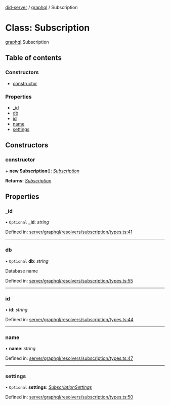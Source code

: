 [did-server](../README.md) / [graphql](../modules/graphql.md) / Subscription

# Class: Subscription

[graphql](../modules/graphql.md).Subscription

## Table of contents

### Constructors

- [constructor](graphql.subscription.md#constructor)

### Properties

- [\_id](graphql.subscription.md#_id)
- [db](graphql.subscription.md#db)
- [id](graphql.subscription.md#id)
- [name](graphql.subscription.md#name)
- [settings](graphql.subscription.md#settings)

## Constructors

### constructor

\+ **new Subscription**(): [*Subscription*](graphql.subscription.md)

**Returns:** [*Subscription*](graphql.subscription.md)

## Properties

### \_id

• `Optional` **\_id**: *string*

Defined in: [server/graphql/resolvers/subscription/types.ts:41](https://github.com/Puzzlepart/did/blob/4fe732f3/server/graphql/resolvers/subscription/types.ts#L41)

___

### db

• `Optional` **db**: *string*

Database name

Defined in: [server/graphql/resolvers/subscription/types.ts:55](https://github.com/Puzzlepart/did/blob/4fe732f3/server/graphql/resolvers/subscription/types.ts#L55)

___

### id

• **id**: *string*

Defined in: [server/graphql/resolvers/subscription/types.ts:44](https://github.com/Puzzlepart/did/blob/4fe732f3/server/graphql/resolvers/subscription/types.ts#L44)

___

### name

• **name**: *string*

Defined in: [server/graphql/resolvers/subscription/types.ts:47](https://github.com/Puzzlepart/did/blob/4fe732f3/server/graphql/resolvers/subscription/types.ts#L47)

___

### settings

• `Optional` **settings**: [*SubscriptionSettings*](graphql.subscriptionsettings.md)

Defined in: [server/graphql/resolvers/subscription/types.ts:50](https://github.com/Puzzlepart/did/blob/4fe732f3/server/graphql/resolvers/subscription/types.ts#L50)
